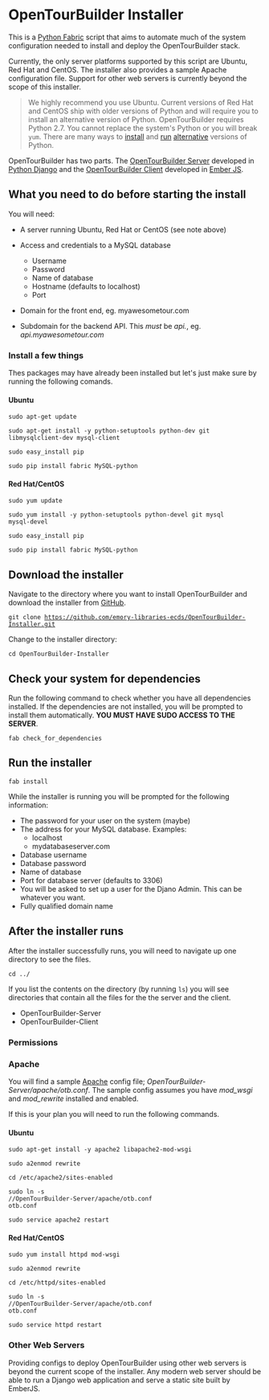 # OpenTourBuilder Installer
This is a [Python Fabric](http://www.fabfile.org/) script that aims to automate much of the system configuration needed to install and deploy the OpenTourBuilder stack.

Currently, the only server platforms supported by this script are Ubuntu, Red Hat and CentOS. The installer also provides a sample Apache configuration file. Support for other web servers is currently beyond the scope of this installer.
> We highly recommend you use Ubuntu. Current versions of Red Hat and CentOS ship with older versions of Python and will require you to install an alternative version of Python. OpenTourBuilder requires Python 2.7. You cannot replace the system's Python or you will break <code>yum</code>. There are many ways to [install](https://github.com/yyuu/pyenv) and [run](http://developerblog.redhat.com/2013/02/14/setting-up-django-and-python-2-7-on-red-hat-enterprise-6-the-easy-way/) [alternative](https://github.com/h2oai/h2o-2/wiki/Installing-python-2.7-on-centos-6.3.-Follow-this-sequence-exactly-for-centos-machine-only) versions of Python.

OpenTourBuilder has two parts. The [OpenTourBuilder Server](https://github.com/emory-libraries-ecds/OpenTourBuilder-Server) developed in [Python Django](https://www.djangoproject.com/) and the [OpenTourBuilder Client](https://github.com/emory-libraries-ecds/OpenTourBuilder-Client) developed in [Ember JS](http://emberjs.com/).

## What you need to do before starting the install

You will need:

* A server running Ubuntu, Red Hat or CentOS (see note above)

* Access and credentials to a MySQL database
	* Username
	* Password
	* Name of database
	* Hostname (defaults to localhost)
	* Port

* Domain for the front end, eg. myawesometour.com
* Subdomain for the backend API. This *must* be *api.<mydomain>*, eg. *api.myawesometour.com*

### Install a few things
Thes packages may have already been installed but let's just make sure by running the following comands.
#### Ubuntu
<code>sudo apt-get update</code>

<code>sudo apt-get install -y python-setuptools python-dev git libmysqlclient-dev mysql-client</code>

<code>sudo easy_install pip</code>

<code>sudo pip install fabric MySQL-python</code>

#### Red Hat/CentOS
<code>sudo yum update</code>

<code>sudo yum install -y python-setuptools python-devel git mysql mysql-devel</code>

<code>sudo easy_install pip</code>

<code>sudo pip install fabric MySQL-python</code>

## Download the installer
Navigate to the directory where you want to install OpenTourBuilder and download the installer from [GitHub](https://github.com/emory-libraries-ecds/OpenTourBuilder-Installer).

<code>git clone https://github.com/emory-libraries-ecds/OpenTourBuilder-Installer.git</code>

Change to the installer directory:

<code>cd OpenTourBuilder-Installer</code>


## Check your system for dependencies

Run the following command to check whether you have all dependencies installed. If the dependencies are not installed, you will be prompted to install them automatically. **YOU MUST HAVE SUDO ACCESS TO THE SERVER**.

<code>fab check_for_dependencies</code>

## Run the installer
<code>fab install</code>

While the installer is running you will be prompted for the following information:

* The password for your user on the system (maybe)
* The address for your MySQL database. Examples:
	* localhost
	* mydatabaseserver.com
* Database username
* Database password
* Name of database
* Port for database server (defaults to 3306)
* You will be asked to set up a user for the Djano Admin. This can be whatever you want.
* Fully qualified domain name

## After the installer runs
After the installer successfully runs, you will need to navigate up one directory to see the files.

<code>cd ../</code>

If you list the contents on the directory (by running <code>ls</code>) you will see directories that contain all the files for the the server and the client.

* OpenTourBuilder-Server
* OpenTourBuilder-Client

### Permissions

### Apache
You will find a sample [Apache](http://httpd.apache.org/) config file; *OpenTourBuilder-Server/apache/otb.conf*. The sample config assumes you have *mod_wsgi* and *mod_rewrite* installed and enabled.

If this is your plan you will need to run the following commands.

#### Ubuntu
<code>sudo apt-get install -y apache2 libapache2-mod-wsgi</code>

<code>sudo a2enmod rewrite</code>

<code>cd /etc/apache2/sites-enabled</code>

<code>sudo ln -s /<path-for-OpenTourBuilder>/OpenTourBuilder-Server/apache/otb.conf otb.conf</code>

<code>sudo service apache2 restart</code>

#### Red Hat/CentOS
<code>sudo yum install httpd mod-wsgi</code>

<code>sudo a2enmod rewrite</code>

<code>cd /etc/httpd/sites-enabled</code>

<code>sudo ln -s /<path-for-OpenTourBuilder>/OpenTourBuilder-Server/apache/otb.conf otb.conf</code>

<code>sudo service httpd restart</code>

### Other Web Servers
Providing configs to deploy OpenTourBuilder using other web servers is beyond the current scope of the installer. Any modern web server should be able to run a Django web application and serve a static site built by EmberJS.
